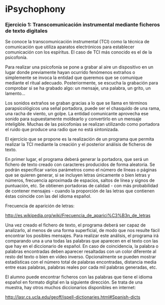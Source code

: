 # iPsychophony

### Ejercicio 1: Transcomunicación instrumental mediante ficheros de texto digitales
Se conoce la transcomunicación instrumental (TCI) como la técnica de comunicación que utiliza aparatos electrónicos para establecer comunicación con los espíritus. El caso de TCI más conocido es el de la psicofonía.

Para realizar una psicofonía se pone a grabar al aire un dispositivo en un lugar donde previamente hayan ocurrido fenómenos extraños o simplemente se invoca la entidad que queremos que se comunique mediante el ritual adecuado. Posteriormente, se escucha la grabación para comprobar si se ha grabado algo: un mensaje, una palabra, un grito, un lamento...

Los sonidos extraños se graban gracias a lo que se llama en términos parapsicológicos una señal portadora, puede ser el chasquido de una rama, una racha de viento, un golpe. La entidad comunicante aprovecha ese sonido para supuestamente moldearlo y convertirlo en un mensaje inteligible. Muchas de las psicofonías se realizan utilizando como portadora el ruido que produce una radio que no está sintonizada.

El ejercicio que se propone es la realización de un programa que permita realizar la TCI mediante la creación y el posterior análisis de ficheros de texto.

En primer lugar, el programa deberá generar la portadora, que será un fichero de texto creado con caracteres producidos de forma aleatoria. Se podrán especificar varios parámetros como el número de líneas o páginas que se quieren generar, si se incluyen letras únicamente o bien letras y números, frecuencia aproximada de espacios, saltos de línea y signos de puntuación, etc. Se obtienen portadoras de calidad - con más probabilidad de contener mensajes - cuando la proporción de las letras que contienen éstas coincide con las del idioma español.

Frecuencia de aparición de letras:

http://es.wikipedia.org/wiki/Frecuencia_de_aparici%C3%B3n_de_letras

Una vez creado el fichero de texto, el programa deberá ser capaz de analizarlo, al menos de una forma superficial, de modo que nos resulte fácil encontrar los posibles mensajes. Para realizar este análisis, el programa irá comparando una a una todas las palabras que aparecen en el texto con las que hay en el diccionario de español. En caso de coincidencia, la palabra o palabras encontradas deben aparecer resaltadas con un color diferente al resto del texto o bien en vídeo inverso. Opcionalmente se pueden mostrar estadísticas con el número total de palabras encontradas, distancia media entre esas palabras, palabras reales por cada mil palabras generadas, etc.

El alumno puede encontrar ficheros con las palabras que tiene el idioma español en formato digital en la siguiente dirección. Se trata de una muestra, hay otros muchos diccionarios disponibles en internet:

http://lasr.cs.ucla.edu/geoff/ispell-dictionaries.html#Spanish-dicts
